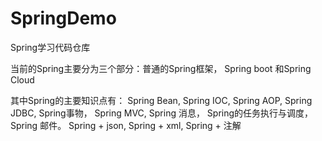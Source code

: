 # SpringDemo
Spring学习代码仓库

当前的Spring主要分为三个部分：普通的Spring框架， Spring boot 和Spring Cloud

其中Spring的主要知识点有：
Spring Bean, Spring IOC, Spring AOP, Spring JDBC, Spring事物， Spring MVC, Spring 消息， Spring的任务执行与调度， Spring 邮件。
Spring + json, Spring + xml, Spring + 注解
